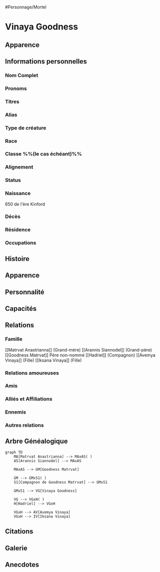 #Personnage/Mortel

# Vinaya Goodness

## Apparence

## Informations personnelles
### Nom Complet
### Pronoms
### Titres
### Alias
### Type de créature
### Race
### Classe %%(le cas échéant)%%
### Alignement
### Status
### Naissance
650 de l'ère Kinford
### Décès
### Résidence
### Occupations

## Histoire

## Apparence

## Personnalité

## Capacités

## Relations
### Famille
[[Matrvat Anastrianna]] (Grand-mère)
[[Arannis Siannodel]] (Grand-père)
[[Goodness Matrvat]]
Père non-nommé
[[Hadriel]] (Compagnon)
[[Avemya Vinaya]] (Fille)
[[Iksana Vinaya]] (Fille)
### Relations amoureuses
### Amis
### Alliés et Affiliations
### Ennemis
### Autres relations

## Arbre Généalogique
```mermaid
graph TD
    MA[Matrvat Anastrianna] --> MAxAS( )
    AS[Arannis Siannodel] --> MAxAS

    MAxAS --> GM[Goodness Matrvat]

	GM --> GMxS1( )
    S1[Compagnon de Goodness Matrvat] --> GMxS1
    
    GMxS1 --> VG[Vinaya Goodness]

	VG --> VGxH( )
    H[Hadriel] --> VGxH

	VGxH --> AV[Avemya Vinaya]
	VGxH --> IV[Iksana Vinaya]
```

## Citations

## Galerie

## Anecdotes
